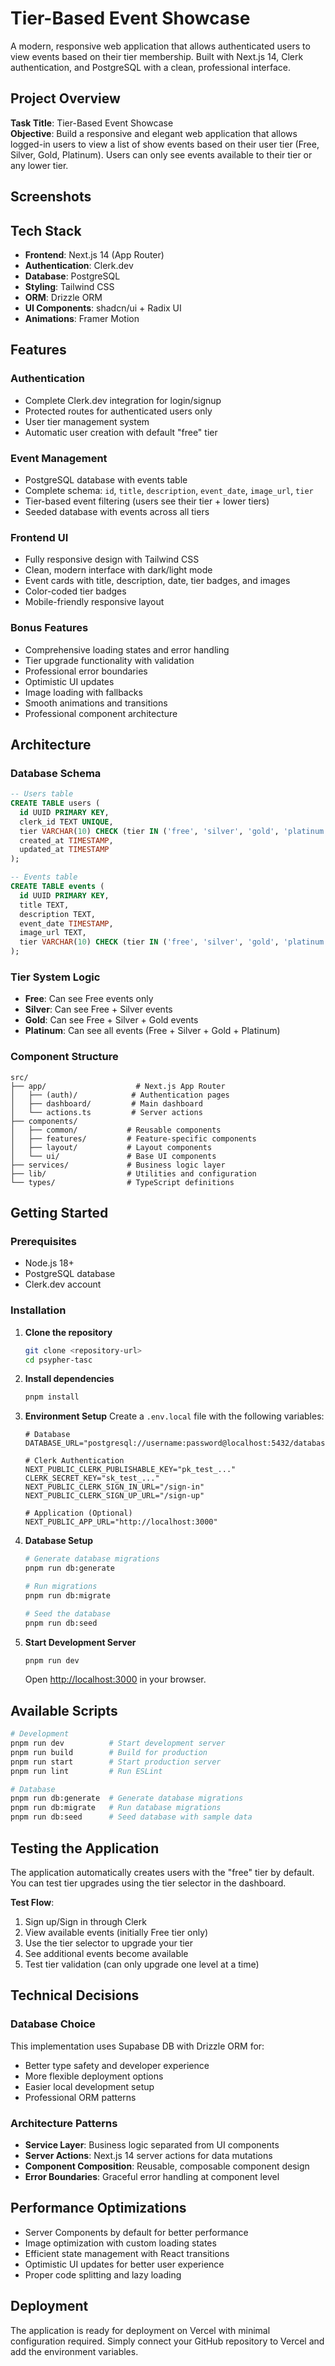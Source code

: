 # Tier-Based Event Showcase

A modern, responsive web application that allows authenticated users to view events based on their tier membership. Built with Next.js 14, Clerk authentication, and PostgreSQL with a clean, professional interface.

## Project Overview

**Task Title**: Tier-Based Event Showcase  
**Objective**: Build a responsive and elegant web application that allows logged-in users to view a list of show events based on their user tier (Free, Silver, Gold, Platinum). Users can only see events available to their tier or any lower tier.

## Screenshots

<!-- Add your screenshots here -->
<!-- e.g., <img src="path/to/screenshot1.png" width="400"> -->

## Tech Stack

- **Frontend**: Next.js 14 (App Router)
- **Authentication**: Clerk.dev
- **Database**: PostgreSQL
- **Styling**: Tailwind CSS
- **ORM**: Drizzle ORM
- **UI Components**: shadcn/ui + Radix UI
- **Animations**: Framer Motion

## Features

### Authentication
- Complete Clerk.dev integration for login/signup
- Protected routes for authenticated users only
- User tier management system
- Automatic user creation with default "free" tier

### Event Management
- PostgreSQL database with events table
- Complete schema: `id`, `title`, `description`, `event_date`, `image_url`, `tier`
- Tier-based event filtering (users see their tier + lower tiers)
- Seeded database with events across all tiers

### Frontend UI
- Fully responsive design with Tailwind CSS
- Clean, modern interface with dark/light mode
- Event cards with title, description, date, tier badges, and images
- Color-coded tier badges
- Mobile-friendly responsive layout

### Bonus Features
- Comprehensive loading states and error handling
- Tier upgrade functionality with validation
- Professional error boundaries
- Optimistic UI updates
- Image loading with fallbacks
- Smooth animations and transitions
- Professional component architecture

## Architecture

### Database Schema
```sql
-- Users table
CREATE TABLE users (
  id UUID PRIMARY KEY,
  clerk_id TEXT UNIQUE,
  tier VARCHAR(10) CHECK (tier IN ('free', 'silver', 'gold', 'platinum')),
  created_at TIMESTAMP,
  updated_at TIMESTAMP
);

-- Events table  
CREATE TABLE events (
  id UUID PRIMARY KEY,
  title TEXT,
  description TEXT,
  event_date TIMESTAMP,
  image_url TEXT,
  tier VARCHAR(10) CHECK (tier IN ('free', 'silver', 'gold', 'platinum'))
);
```

### Tier System Logic
- **Free**: Can see Free events only
- **Silver**: Can see Free + Silver events  
- **Gold**: Can see Free + Silver + Gold events
- **Platinum**: Can see all events (Free + Silver + Gold + Platinum)

### Component Structure
```
src/
├── app/                    # Next.js App Router
│   ├── (auth)/            # Authentication pages
│   ├── dashboard/         # Main dashboard
│   └── actions.ts         # Server actions
├── components/            
│   ├── common/           # Reusable components
│   ├── features/         # Feature-specific components
│   ├── layout/           # Layout components
│   └── ui/               # Base UI components
├── services/             # Business logic layer
├── lib/                  # Utilities and configuration
└── types/                # TypeScript definitions
```

## Getting Started

### Prerequisites
- Node.js 18+ 
- PostgreSQL database
- Clerk.dev account

### Installation

1. **Clone the repository**
   ```bash
   git clone <repository-url>
   cd psypher-tasc
   ```

2. **Install dependencies**
   ```bash
   pnpm install
   ```

3. **Environment Setup**
   Create a `.env.local` file with the following variables:
   ```env
   # Database
   DATABASE_URL="postgresql://username:password@localhost:5432/database_name"
   
   # Clerk Authentication
   NEXT_PUBLIC_CLERK_PUBLISHABLE_KEY="pk_test_..."
   CLERK_SECRET_KEY="sk_test_..."
   NEXT_PUBLIC_CLERK_SIGN_IN_URL="/sign-in"
   NEXT_PUBLIC_CLERK_SIGN_UP_URL="/sign-up"
   
   # Application (Optional)
   NEXT_PUBLIC_APP_URL="http://localhost:3000"
   ```

4. **Database Setup**
   ```bash
   # Generate database migrations
   pnpm run db:generate
   
   # Run migrations
   pnpm run db:migrate
   
   # Seed the database
   pnpm run db:seed
   ```

5. **Start Development Server**
   ```bash
   pnpm run dev
   ```

   Open [http://localhost:3000](http://localhost:3000) in your browser.

## Available Scripts

```bash
# Development
pnpm run dev          # Start development server
pnpm run build        # Build for production  
pnpm run start        # Start production server
pnpm run lint         # Run ESLint

# Database
pnpm run db:generate  # Generate database migrations
pnpm run db:migrate   # Run database migrations  
pnpm run db:seed      # Seed database with sample data
```

## Testing the Application

The application automatically creates users with the "free" tier by default. You can test tier upgrades using the tier selector in the dashboard.

**Test Flow**:
1. Sign up/Sign in through Clerk
2. View available events (initially Free tier only)
3. Use the tier selector to upgrade your tier
4. See additional events become available
5. Test tier validation (can only upgrade one level at a time)

## Technical Decisions

### Database Choice
This implementation uses Supabase DB with Drizzle ORM for:
- Better type safety and developer experience
- More flexible deployment options
- Easier local development setup
- Professional ORM patterns

### Architecture Patterns
- **Service Layer**: Business logic separated from UI components
- **Server Actions**: Next.js 14 server actions for data mutations
- **Component Composition**: Reusable, composable component design
- **Error Boundaries**: Graceful error handling at component level

## Performance Optimizations

- Server Components by default for better performance
- Image optimization with custom loading states
- Efficient state management with React transitions
- Optimistic UI updates for better user experience
- Proper code splitting and lazy loading

## Deployment

The application is ready for deployment on Vercel with minimal configuration required. Simply connect your GitHub repository to Vercel and add the environment variables.
